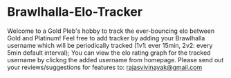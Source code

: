 # Brawlhalla-Elo-Tracker
Welcome to a Gold Pleb's hobby to track the ever-bouncing elo between Gold and Platinum!
Feel free to add tracker by adding your Brawlhalla username which will be periodically tracked (1v1: ever 15min, 2v2: every 5min default interval); You can view the elo rating graph for the tracked username by clickng the added username from homepage. Please send out your reviews/suggestions for features to: rajasvivinayak@gmail.com
